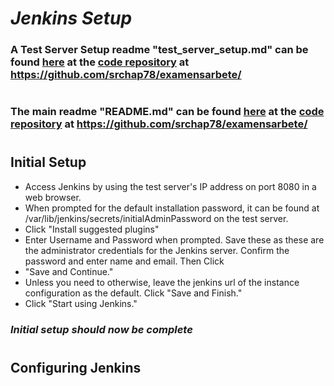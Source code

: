 # _**Jenkins Setup**_
### A Test Server Setup readme "test_server_setup.md" can be found [here](https://github.com/srchap78/examensarbete/test_server_setup.md) at the [code repository](https://github.com/srchap78/examensarbete/) at https://github.com/srchap78/examensarbete/
#
### The main readme "README.md" can be found [here](https://github.com/srchap78/examensarbete/readme.md) at the [code repository](https://github.com/srchap78/examensarbete/) at https://github.com/srchap78/examensarbete/
#
## Initial Setup
* Access Jenkins by using the test server's IP address on port 8080 in a web browser. 
* When prompted for the default installation password, it can be found at /var/lib/jenkins/secrets/initialAdminPassword on the test server.
* Click "Install suggested plugins"
* Enter Username and Password when prompted. Save these as these are the administrator credentials for the Jenkins server. Confirm the password and enter name and email. Then Click
* "Save and Continue."
* Unless you need to otherwise, leave the jenkins url of the instance configuration as the default. Click "Save and Finish."
* Click "Start using Jenkins."
### _**Initial setup should now be complete**_
#
#
## Configuring Jenkins
